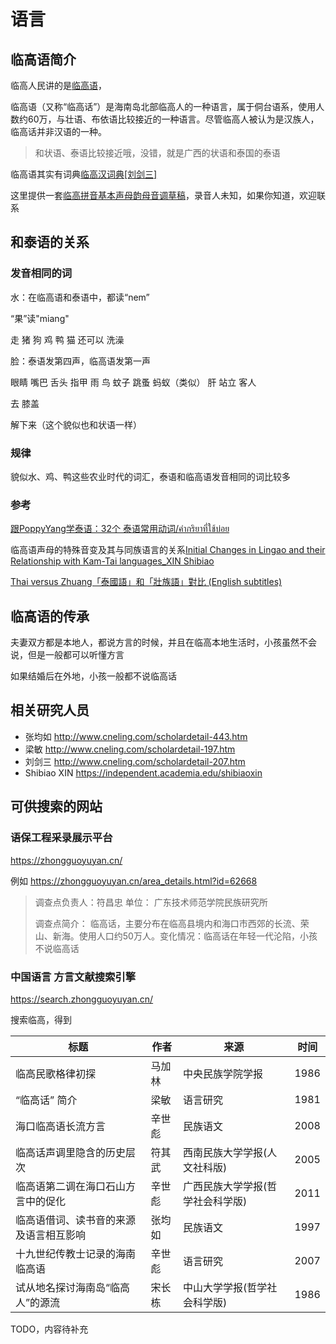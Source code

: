# 语言

## 临高语简介

临高人民讲的是[临高语](https://baike.baidu.com/item/%E4%B8%B4%E9%AB%98%E8%AF%AD)，

临高语（又称“临高话”）是海南岛北部临高人的一种语言，属于侗台语系，使用人数约60万，与壮语、布依语比较接近的一种语言。尽管临高人被认为是汉族人，临高话并非汉语的一种。

> 和状语、泰语比较接近哦，没错，就是广西的状语和泰国的泰语

临高语其实有词典[临高汉词典[刘剑三]](https://github.com/hainanlingao/data/raw/main/%E4%B8%B4%E9%AB%98%E6%B1%89%E8%AF%8D%E5%85%B8%5B%E5%88%98%E5%89%91%E4%B8%89%5D.pdf)

这里提供一套[临高拼音基本声母韵母音调草稿](https://github.com/hainanlingao/data/tree/main/%E4%B8%B4%E9%AB%98%E6%8B%BC%E9%9F%B3%E5%9F%BA%E6%9C%AC%E5%A3%B0%E6%AF%8D%E9%9F%B5%E6%AF%8D%E9%9F%B3%E8%B0%83%E8%8D%89%E7%A8%BF)，录音人未知，如果你知道，欢迎联系

## 和泰语的关系

### 发音相同的词

水：在临高语和泰语中，都读“nem”

“果”读"miang"

走
猪
狗
鸡
鸭
猫
还可以
洗澡

脸：泰语发第四声，临高语发第一声


眼睛
嘴巴
舌头
指甲
雨
鸟
蚊子
跳蚤
蚂蚁（类似）
肝
站立
客人

去
膝盖

解下来（这个貌似也和状语一样）

### 规律

貌似水、鸡、鸭这些农业时代的词汇，泰语和临高语发音相同的词比较多

### 参考

[跟PoppyYang学泰语：32个 泰语常用动词/คำกริยาที่ใช้บ่อย](https://youtu.be/4r-LoJO0Kww)

临高语声母的特殊音变及其与同族语言的关系[Initial Changes in Lingao and their Relationship with Kam-Tai languages_XIN Shibiao](https://www.academia.edu/36909800/Initial_Changes_in_Lingao_and_their_Relationship_with_Kam_Tai_languages_XIN_Shibiao)

[Thai versus Zhuang「泰國語」和「壯族語」對比 (English subtitles)](https://youtu.be/-pkQG8vLDCM)

## 临高语的传承

夫妻双方都是本地人，都说方言的时候，并且在临高本地生活时，小孩虽然不会说，但是一般都可以听懂方言

如果结婚后在外地，小孩一般都不说临高话

## 相关研究人员

* 张均如 http://www.cneling.com/scholardetail-443.htm
* 梁敏 http://www.cneling.com/scholardetail-197.htm
* 刘剑三 http://www.cneling.com/scholardetail-207.htm
* Shibiao XIN https://independent.academia.edu/shibiaoxin

## 可供搜索的网站

### 语保工程采录展示平台

https://zhongguoyuyan.cn/

例如 https://zhongguoyuyan.cn/area_details.html?id=62668

> 调查点负责人：符昌忠 单位： 广东技术师范学院民族研究所
> 
> 调查点简介： 临高话，主要分布在临高县境内和海口市西郊的长流、荣山、新海。使用人口约50万人。变化情况：临高话在年轻一代沦陷，小孩不说临高话

### 中国语言 方言文献搜索引擎

https://search.zhongguoyuyan.cn/

搜索临高，得到

| 标题                                   | 作者   | 来源                             | 时间 |
| -------------------------------------- | ------ | -------------------------------- | ---- |
| 临高民歌格律初探                       | 马加林 | 中央民族学院学报                 | 1986 |
| “临高话” 简介                          | 梁敏   | 语言研究                         | 1981 |
| 海口临高语长流方言                     | 辛世彪 | 民族语文                         | 2008 |
| 临高话声调里隐含的历史层次             | 符其武 | 西南民族大学学报(人文社科版)     | 2005 |
| 临高语第二调在海口石山方言中的促化     | 辛世彪 | 广西民族大学学报(哲学社会科学版) | 2011 |
| 临高语借词、读书音的来源及语言相互影响 | 张均如 | 民族语文                         | 1997 |
| 十九世纪传教士记录的海南临高语         | 辛世彪 | 语言研究                         | 2007 |
| 试从地名探讨海南岛“临高人”的源流       | 宋长栋 | 中山大学学报(哲学社会科学版)     | 1986 |

TODO，内容待补充
